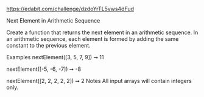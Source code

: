 https://edabit.com/challenge/dzdoYrTL5vws4dFud

Next Element in Arithmetic Sequence

Create a function that returns the next element in an arithmetic sequence. In an arithmetic sequence, each element is formed by adding the same constant to the previous element.

Examples
nextElement([3, 5, 7, 9]) ➞ 11

nextElement([-5, -6, -7]) ➞ -8

nextElement([2, 2, 2, 2, 2]) ➞ 2
Notes
All input arrays will contain integers only.